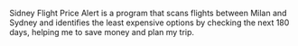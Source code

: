 Sidney Flight Price Alert is a program that scans flights between Milan and Sydney and identifies the least expensive options by checking the next 180 days, helping me to save money and plan my trip.
